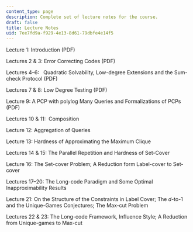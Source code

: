 ```yaml
---
content_type: page
description: Complete set of lecture notes for the course.
draft: false
title: Lecture Notes
uid: 7ee7fd9a-f929-4e13-8d61-79dbfe4e14f5
---
```

Lecture 1: Introduction (PDF)

Lectures 2 & 3: Error Correcting Codes (PDF)

Lectures 4–6:   Quadratic Solvability, Low-degree Extensions and the Sum-check Protocol (PDF)

Lectures 7 & 8: Low Degree Testing (PDF)

Lecture 9: A PCP with polylog Many Queries and Formalizations of PCPs (PDF) 

Lectures 10 & 11:  Composition

Lecture 12: Aggregation of Queries

Lecture 13: Hardness of Approximating the Maximum Clique

Lectures 14 & 15: The Parallel Repetition and Hardness of Set-Cover

Lecture 16: The Set-cover Problem; A Reduction form Label-cover to Set-cover

Lectures 17–20: The Long-code Paradigm and Some Optimal Inapproximability Results

Lecture 21: On the Structure of the Constraints in Label Cover; The *d*\-to-1 and the Unique-Games Conjectures; The Max-cut Problem

Lectures 22 & 23: The Long-code Framework, Influence Style; A Reduction from Unique-games to Max-cut
